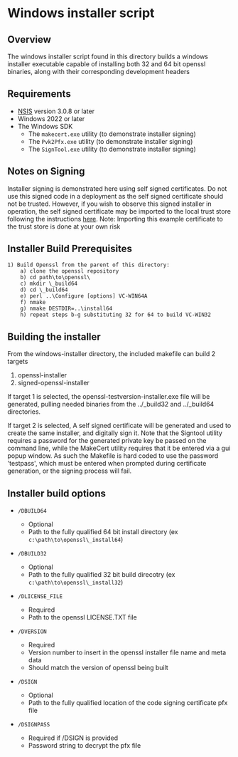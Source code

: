 Windows installer script
========================

Overview
--------

The windows installer script found in this directory builds a windows installer
executable capable of installing both 32 and 64 bit openssl binaries, along
with their corresponding development headers

Requirements
------------

* [NSIS](https://nsis.sourceforge.io/Main_Page) version 3.0.8 or later
* Windows 2022 or later
* The Windows SDK
  - The `makecert.exe` utility (to demonstrate installer signing)
  - The `Pvk2Pfx.exe` utility (to demonstrate installer signing)
  - The `SignTool.exe` utility (to demonstrate installer signing)

Notes on Signing
----------------

Installer signing is demonstrated here using self signed certificates. Do not
use this signed code in a deployment as the self signed certificate should not
be trusted.  However, if you wish to observe this signed installer in
operation, the self signed certificate may be imported to the local trust store
following the instructions
[here](https://learn.microsoft.com/en-us/windows/win32/appxpkg/how-to-create-a-package-signing-certificate).
Note: Importing this example certificate to the trust store is done at your own
risk

Installer Build Prerequisites
-----------------------------
```
1) Build Openssl from the parent of this directory:
    a) clone the openssl repository
    b) cd path\to\openssl\
    c) mkdir \_build64
    d) cd \_build64
    e) perl ..\Configure [options] VC-WIN64A
    f) nmake
    g) nmake DESTDIR=..\install64
    h) repeat steps b-g substituting 32 for 64 to build VC-WIN32
```

Building the installer
----------------------

From the windows-installer directory, the included makefile can build 2 targets
1) openssl-installer
2) signed-openssl-installer

If target 1 is selected, the openssl-testversion-installer.exe file will be
generated, pulling needed binaries from the ../\_build32 and ../\_build64
directories.

If target 2 is selected, A self signed certificate will be generated and used to
create the same installer, and digitally sign it.  Note that the Signtool
utility requires a password for the generated private key be passed on the
command line, while the MakeCert utility requires that it be entered via a gui
popup window.  As such the Makefile is hard coded to use the password
'testpass', which must be entered when prompted during certificate generation,
or the signing process will fail.

Installer build options
-----------------------

* `/DBUILD64`
  - Optional
  - Path to the fully qualified 64 bit install directory (ex `c:\path\to\openssl\_install64`)

* `/DBUILD32`
  - Optional
  - Path to the fully qualified 32 bit build direcotry (ex `c:\path\to\openssl\_install32`)

* `/DLICENSE_FILE`
  - Required
  - Path to the openssl LICENSE.TXT file

* `/DVERSION`
  - Required
  - Version number to insert in the openssl installer file name and meta data
  - Should match the version of openssl being built

* `/DSIGN`
  - Optional
  - Path to the fully qualified location of the code signing certificate pfx file

* `/DSIGNPASS`
  - Required if /DSIGN is provided
  - Password string to decrypt the pfx file

